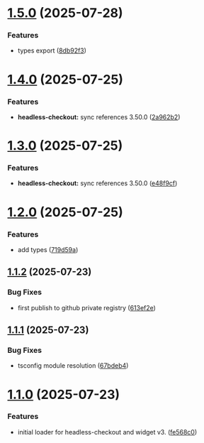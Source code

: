 # [1.5.0](https://github.com/UpStreamPay/web-sdk/compare/v1.4.0...v1.5.0) (2025-07-28)


### Features

* types export ([8db92f3](https://github.com/UpStreamPay/web-sdk/commit/8db92f35e22b28c13eb689dcea447c051aa95cc2))



# [1.4.0](https://github.com/UpStreamPay/web-sdk/compare/v1.3.0...v1.4.0) (2025-07-25)


### Features

* **headless-checkout:** sync references 3.50.0 ([2a962b2](https://github.com/UpStreamPay/web-sdk/commit/2a962b21a7b3398e2f56a72bde09e1e21ceca72d))



# [1.3.0](https://github.com/UpStreamPay/web-sdk/compare/v1.2.0...v1.3.0) (2025-07-25)


### Features

* **headless-checkout:** sync references 3.50.0 ([e48f9cf](https://github.com/UpStreamPay/web-sdk/commit/e48f9cf90114c64b95763be0be032bca11ab9e4a))



# [1.2.0](https://github.com/UpStreamPay/web-sdk/compare/v1.1.2...v1.2.0) (2025-07-25)


### Features

* add types ([719d59a](https://github.com/UpStreamPay/web-sdk/commit/719d59a0322f933b03633c6d5d85fa66e025774f))



## [1.1.2](https://github.com/UpStreamPay/web-sdk/compare/v1.1.1...v1.1.2) (2025-07-23)


### Bug Fixes

* first publish to github private registry ([613ef2e](https://github.com/UpStreamPay/web-sdk/commit/613ef2e2c5dafc9a6615474d03edd38462c9ae5b))



## [1.1.1](https://github.com/UpStreamPay/web-sdk/compare/v1.1.0...v1.1.1) (2025-07-23)


### Bug Fixes

* tsconfig module resolution ([67bdeb4](https://github.com/UpStreamPay/web-sdk/commit/67bdeb4c3132b6532dfaa5527326d9a8d1d7e3d7))



# [1.1.0](https://github.com/UpStreamPay/web-sdk/compare/fe568c0f0a0fb3e230228f49dc584f045f09559a...v1.1.0) (2025-07-23)


### Features

* initial loader for headless-checkout and widget v3. ([fe568c0](https://github.com/UpStreamPay/web-sdk/commit/fe568c0f0a0fb3e230228f49dc584f045f09559a))



